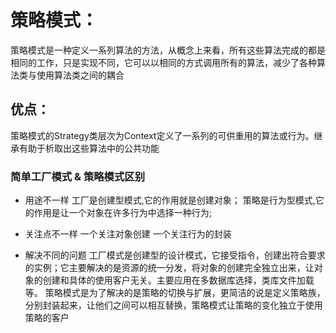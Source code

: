 # 策略模式：
策略模式是一种定义一系列算法的方法，从概念上来看，所有这些算法完成的都是相同的工作，只是实现不同，它可以以相同的方式调用所有的算法，减少了各种算法类与使用算法类之间的耦合
## 优点：
策略模式的Strategy类层次为Context定义了一系列的可供重用的算法或行为。继承有助于析取出这些算法中的公共功能


### 简单工厂模式 & 策略模式区别

- 用途不一样
  工厂是创建型模式,它的作用就是创建对象；
  策略是行为型模式,它的作用是让一个对象在许多行为中选择一种行为;

- 关注点不一样
  一个关注对象创建
  一个关注行为的封装

-  解决不同的问题
  工厂模式是创建型的设计模式，它接受指令，创建出符合要求的实例；它主要解决的是资源的统一分发，将对象的创建完全独立出来，让对象的创建和具体的使用客户无关。主要应用在多数据库选择，类库文件加载等。
  策略模式是为了解决的是策略的切换与扩展，更简洁的说是定义策略族，分别封装起来，让他们之间可以相互替换，策略模式让策略的变化独立于使用策略的客户